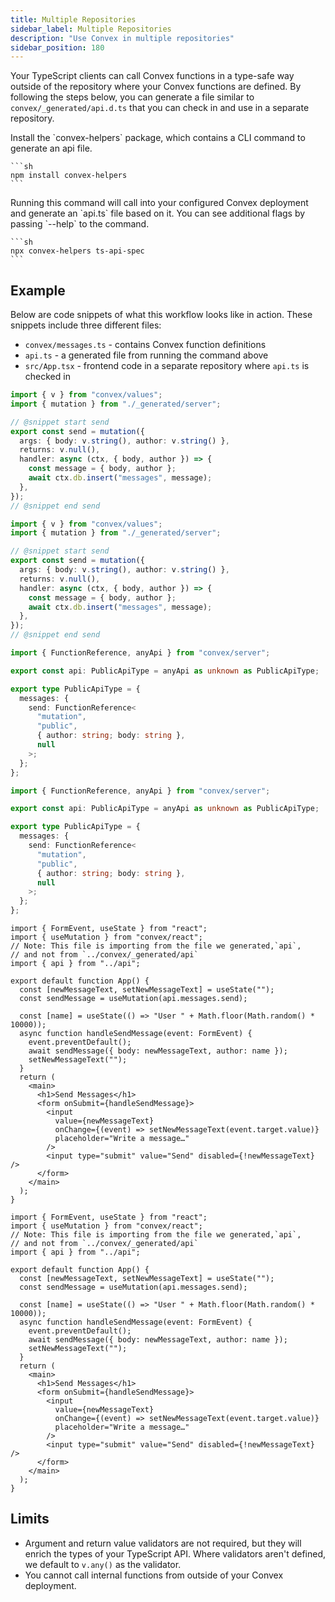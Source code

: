 ```yaml
---
title: Multiple Repositories
sidebar_label: Multiple Repositories
description: "Use Convex in multiple repositories"
sidebar_position: 180
---
```





Your TypeScript clients can call Convex functions in a type-safe way outside of
the repository where your Convex functions are defined. By following the steps
below, you can generate a file similar to `convex/_generated/api.d.ts` that you
can check in and use in a separate repository.

<BetaAdmonition feature="TypeScript API generation" verb="is" />

<StepByStep>
  <Step title="Install the Convex Helpers npm package">
    Install the `convex-helpers` package, which contains a CLI command to generate an api file.

    ```sh
    npm install convex-helpers
    ```

  </Step>
  <Step title="Run a command to generate a TypeScript API file">
    Running this command will call into your configured Convex deployment and generate an `api.ts` file based
    on it. You can see additional flags by passing `--help` to the command.

    ```sh
    npx convex-helpers ts-api-spec
    ```

  </Step>
</StepByStep>

## Example

Below are code snippets of what this workflow looks like in action. These
snippets include three different files:

- `convex/messages.ts` - contains Convex function definitions
- `api.ts` - a generated file from running the command above
- `src/App.tsx` - frontend code in a separate repository where `api.ts` is
  checked in


```ts
import { v } from "convex/values";
import { mutation } from "./_generated/server";

// @snippet start send
export const send = mutation({
  args: { body: v.string(), author: v.string() },
  returns: v.null(),
  handler: async (ctx, { body, author }) => {
    const message = { body, author };
    await ctx.db.insert("messages", message);
  },
});
// @snippet end send
```

```ts
import { v } from "convex/values";
import { mutation } from "./_generated/server";

// @snippet start send
export const send = mutation({
  args: { body: v.string(), author: v.string() },
  returns: v.null(),
  handler: async (ctx, { body, author }) => {
    const message = { body, author };
    await ctx.db.insert("messages", message);
  },
});
// @snippet end send
```



```ts
import { FunctionReference, anyApi } from "convex/server";

export const api: PublicApiType = anyApi as unknown as PublicApiType;

export type PublicApiType = {
  messages: {
    send: FunctionReference<
      "mutation",
      "public",
      { author: string; body: string },
      null
    >;
  };
};
```

```ts
import { FunctionReference, anyApi } from "convex/server";

export const api: PublicApiType = anyApi as unknown as PublicApiType;

export type PublicApiType = {
  messages: {
    send: FunctionReference<
      "mutation",
      "public",
      { author: string; body: string },
      null
    >;
  };
};
```



```tsx
import { FormEvent, useState } from "react";
import { useMutation } from "convex/react";
// Note: This file is importing from the file we generated,`api`,
// and not from `../convex/_generated/api`
import { api } from "../api";

export default function App() {
  const [newMessageText, setNewMessageText] = useState("");
  const sendMessage = useMutation(api.messages.send);

  const [name] = useState(() => "User " + Math.floor(Math.random() * 10000));
  async function handleSendMessage(event: FormEvent) {
    event.preventDefault();
    await sendMessage({ body: newMessageText, author: name });
    setNewMessageText("");
  }
  return (
    <main>
      <h1>Send Messages</h1>
      <form onSubmit={handleSendMessage}>
        <input
          value={newMessageText}
          onChange={(event) => setNewMessageText(event.target.value)}
          placeholder="Write a message…"
        />
        <input type="submit" value="Send" disabled={!newMessageText} />
      </form>
    </main>
  );
}
```

```tsx
import { FormEvent, useState } from "react";
import { useMutation } from "convex/react";
// Note: This file is importing from the file we generated,`api`,
// and not from `../convex/_generated/api`
import { api } from "../api";

export default function App() {
  const [newMessageText, setNewMessageText] = useState("");
  const sendMessage = useMutation(api.messages.send);

  const [name] = useState(() => "User " + Math.floor(Math.random() * 10000));
  async function handleSendMessage(event: FormEvent) {
    event.preventDefault();
    await sendMessage({ body: newMessageText, author: name });
    setNewMessageText("");
  }
  return (
    <main>
      <h1>Send Messages</h1>
      <form onSubmit={handleSendMessage}>
        <input
          value={newMessageText}
          onChange={(event) => setNewMessageText(event.target.value)}
          placeholder="Write a message…"
        />
        <input type="submit" value="Send" disabled={!newMessageText} />
      </form>
    </main>
  );
}
```


## Limits

- Argument and return value validators are not required, but they will enrich
  the types of your TypeScript API. Where validators aren't defined, we default
  to `v.any()` as the validator.
- You cannot call internal functions from outside of your Convex deployment.
